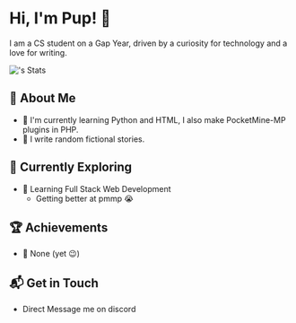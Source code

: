 # Hi, I'm Pup! 👋

I am a CS student on a Gap Year, driven by a curiosity for technology and a love for writing.

![<username>'s Stats](https://github-readme-stats.vercel.app/api?username=<username>&theme=vue-dark&show_icons=true&hide_border=true&count_private=true)

## 🚀 About Me

- 🔭 I'm currently learning Python and HTML, I also make PocketMine-MP plugins in PHP.
- 📝 I write random fictional stories.

## 🌱 Currently Exploring

- 🚀 Learning Full Stack Web Development
  - Getting better at pmmp :sob:

 ## 🏆 Achievements

- 🌟 None (yet 😉)


## 📬 Get in Touch

- Direct Message me on discord 
